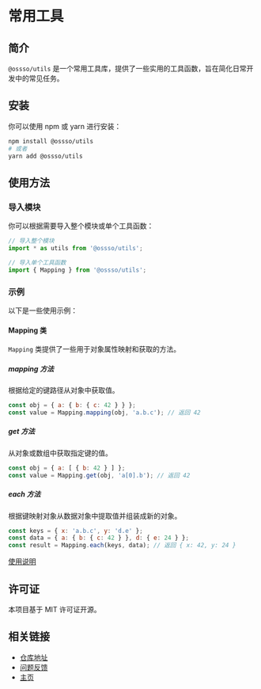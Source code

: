 # 常用工具

## 简介
`@ossso/utils` 是一个常用工具库，提供了一些实用的工具函数，旨在简化日常开发中的常见任务。

## 安装
你可以使用 npm 或 yarn 进行安装：
```bash
npm install @ossso/utils
# 或者
yarn add @ossso/utils
```

## 使用方法

### 导入模块
你可以根据需要导入整个模块或单个工具函数：
```javascript
// 导入整个模块
import * as utils from '@ossso/utils';

// 导入单个工具函数
import { Mapping } from '@ossso/utils';
```

### 示例
以下是一些使用示例：

#### Mapping 类
`Mapping` 类提供了一些用于对象属性映射和获取的方法。

##### mapping 方法
根据给定的键路径从对象中获取值。
```javascript
const obj = { a: { b: { c: 42 } } };
const value = Mapping.mapping(obj, 'a.b.c'); // 返回 42
```

##### get 方法
从对象或数组中获取指定键的值。
```javascript
const obj = { a: [ { b: 42 } ] };
const value = Mapping.get(obj, 'a[0].b'); // 返回 42
```

##### each 方法
根据键映射对象从数据对象中提取值并组装成新的对象。
```javascript
const keys = { x: 'a.b.c', y: 'd.e' };
const data = { a: { b: { c: 42 } }, d: { e: 24 } };
const result = Mapping.each(keys, data); // 返回 { x: 42, y: 24 }
```

[使用说明](https://github.com/ossso/es-utils/tree/master/docs/)

## 许可证
本项目基于 MIT 许可证开源。

## 相关链接
- [仓库地址](https://github.com/ossso/es-utils)
- [问题反馈](https://github.com/ossso/es-utils/issues)
- [主页](https://github.com/ossso/es-utils)
